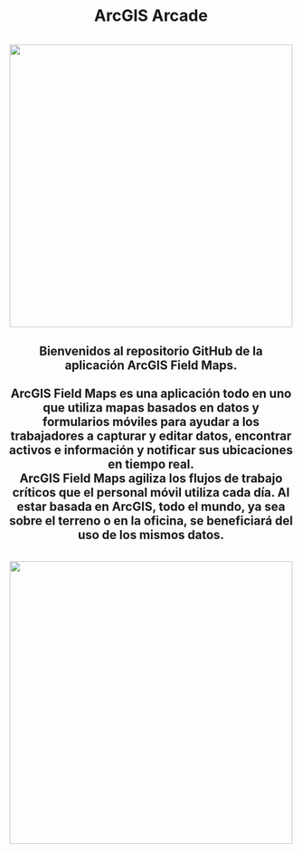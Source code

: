 <div id="title" align="center">   <h1>ArcGIS Arcade<br><br><img src="https://i.ytimg.com/vi/jAxisgj9yr8/hqdefault.jpg?sqp=-oaymwEjCPYBEIoBSFryq4qpAxUIARUAAAAAGAElAADIQj0AgKJDeAE=&rs=AOn4CLB_UvT2FZJ3HVgJNElzEdgiQ01EeQ" width="500"/></h1></div>

<div id="header" align="center">
  <h2>Bienvenidos al repositorio GitHub de la aplicación ArcGIS Field Maps.<br>
    <br>
    ArcGIS Field Maps es una aplicación todo en uno que utiliza mapas basados en datos y formularios móviles para ayudar a los trabajadores a capturar y editar datos, encontrar activos e información y notificar sus ubicaciones en tiempo real. <br>ArcGIS Field Maps agiliza los flujos de trabajo críticos que el personal móvil utiliza cada día. Al estar basada en ArcGIS, todo el mundo, ya sea sobre el terreno o en la oficina, se beneficiará del uso de los mismos datos.</h2><br>
    <img src="https://www.esri.com/content/dam/esrisites/en-us/arcgis/products/arcgis-field-maps/assets/arcgis-fieldmaps-banner-fg.png" width="500"/><br>
</div>

